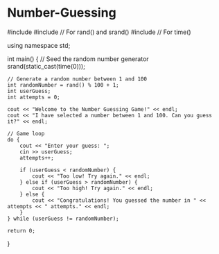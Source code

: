 # Number-Guessing
#include <iostream>
#include <cstdlib> // For rand() and srand()
#include <ctime>   // For time()

using namespace std;

int main() {
    // Seed the random number generator
    srand(static_cast<unsigned>(time(0)));

    // Generate a random number between 1 and 100
    int randomNumber = rand() % 100 + 1;
    int userGuess;
    int attempts = 0;

    cout << "Welcome to the Number Guessing Game!" << endl;
    cout << "I have selected a number between 1 and 100. Can you guess it?" << endl;

    // Game loop
    do {
        cout << "Enter your guess: ";
        cin >> userGuess;
        attempts++;

        if (userGuess < randomNumber) {
            cout << "Too low! Try again." << endl;
        } else if (userGuess > randomNumber) {
            cout << "Too high! Try again." << endl;
        } else {
            cout << "Congratulations! You guessed the number in " << attempts << " attempts." << endl;
        }
    } while (userGuess != randomNumber);

    return 0;
}
